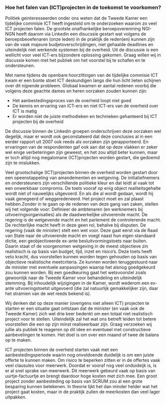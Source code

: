 ### Hoe het falen van (ICT)projecten in de toekomst te voorkomen?


Politiek geinteresseerden onder ons weten dat de Tweede Kamer een tijdelijke commisie ICT heeft ingesteld om te onderzoeken waarom zo veel ICT projecten falen. De grootste onafhankelijke beroepsverenining NGI-NGN heeft daarom via Linkedin een disucssie gestart wat volgens de beroepsbeoefenaren (onze leden) in de praktijk de reden(en) kunnen zijn van de vaak majeure budjetoverschrijdingen, niet gehaalde deadlines en uiteindelijk niet werkende systemen bij de overheid. Uit de discussie is een wellicht voor veel ICT-ers bijzondere oplossing gekomen. Graag willen wij in discussie komen met het publiek om het voorstel bij te schafen en te ondersteunen.

Met name tijdens de openbare hoorzittingen van de tijdelijke commisie ICT kwam er een bonte stoet ICT deskundigen langs die hun licht lieten schijnen over dit nijpende probleem. Globaal kwamen er aantal redenen voorbij die volgens deze geachte dames en heren oorzaken zouden kunnen zijn:
-	Het aanbestedingsproces van de overheid loopt niet goed
-	De kennis en ervaring van ICT-ers en niet ICT-ers van de overheid over ICT is matig
-	Er worden niet de juiste methodieken en technieken gehanteerd bij ICT projecten bij de overheid

De discussie binnen de Linkedin groepen onderschrijven deze oorzaken wel degelijk, maar er wordt ook geconstateerd dat deze conclusies al in een eerder rapport uit 2007 ook reeds als oorzaken zijn gerapporteerd. En ervaringen van de respondenten gaf ook aan dat op deze vlakken er zeker wel enige verbeteringen zijn geweest, en het zou altijd beter kunnen, maar er toch altijd nog megalomane (ICT)projecten worden gestart, die gedoemd zijn te mislukken. 

Veel grootschalige (ICT)projecten binnen de overheid worden gestart door een opeenstappeling van amandementen en wetgeving. De initiatiefnemers en ondersteuners zijn verschillende politieke kleur en dat leidt al vaak tot een onwerkbaar compromis. De toets vooraf op enig object realiteitsgehalte wordt niet of nauwelijks uitgevoerd. En als die al wordt gedaan, wordt hij vaak genegeerd of weggeredeneerd. Het project moet en zal plaast hebben.Zonder in te gaan op de redenen van deze gang van zaken, stellen wij het volgende voor:
Definieer de ambtenaren (en werknemers bij uitvoeringsorganisaties) als de daadwerkelijke uitvoerende macht. De regering is de wetgevende macht en het parlement de controlerende macht. De rechterlijke macht heeft in deze geen rol, behalve bij disputen. De regering (vaak de minister) stelt een wet voor. Deze gaat eerst via de Raad van State naar de uitvoerende macht en voegt naast hun eigen standaard dictie, een geobjectiveerde ex-ante besluitvormingstoets naar buiten. Daarin staat of de voorgenomen wetgeving in de meest objectieve zin realistisch is op basis van budget, tijd, inzet en risico’s. Deze toets heeft veto kracht, dus voorstellen kunnen worden tegen gehouden op basis van objectieve realistische meetcriteria. Ze kunnen worden teruggestuurd naar de minister met eventuele aanpassingen waarop het alsnog goedgekeurd zou kunnen worden.  Bij een goedkeuring gaat het wetsvoorstel zoals gewoonlijk naar de Tweede Kamer voor behandeling en uiteindelijk stemming. Bij inhoudelijk wijzigingen in de Kamer, wordt wederom een ex-ante uitvoeringstoetst uitgevoerd (die zal natuurlijk gemakkelijker zijn, daar het stramien van de wet reeds bekend is).

Wij denken dat op deze manier (overigens niet alleen ICT) projecten te starten er een situatie gaat ontstaan dat de minister (en vaak ook de Tweede Kamer) zich wel drie keer bedenkt om een totaal niet realistisch project voor te stellen. Uiteindelijk zal het wat ons betreft leiden tot betere voorstellen die een op zijn minst realiseerbaar zijn.  Graag verzoeken wij jullie als publiek te reageren op dit idee en eventueel met constructieve aanbevelingen te komen. Het doel is om over een maand of twee de balans op te maken.
 
 ICT projecten binnen de overheid starten vaak met een aanbestedingsperiode waarin nog onvoldoende duidelijk is om een juiste offerte te kunnen maken. Om risico te beperken zitten er in de offertes vaak veel clausules voor meerwerk. Doordat er vooraf nog veel onduideijk is, is er al snel sprake van meerwerk. Dit meerwerk gebeurd vaak op basis van uurtje-factuurtje en brengt daardoor hoge kosten met zich mee. Een groot project zonder aanbesteding op basis van SCRUM zou al een grote besparing kunnen betekenen. In theorie lijkt het dan minder helder wat het project gaat kosten, maar in de praktijk zullen de meerkosten dan veel lager uitpakken.
